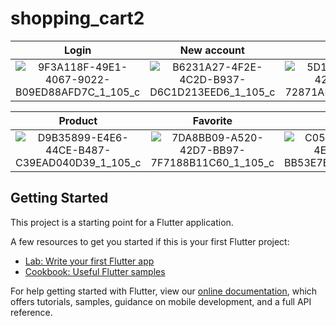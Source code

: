 # shopping_cart2

Login | New account | Home
:---:|:---:|:---:
![9F3A118F-49E1-4067-9022-B09ED88AFD7C_1_105_c](https://user-images.githubusercontent.com/73986840/136131212-d04b83c6-539f-47e2-9ea3-67da4804084a.jpeg) | ![B6231A27-4F2E-4C2D-B937-D6C1D213EED6_1_105_c](https://user-images.githubusercontent.com/73986840/136131406-0d62b043-54d7-4675-a322-3b5c57c10121.jpeg) | ![5D186E46-5E57-424A-A01A-72871AEDA454_1_105_c](https://user-images.githubusercontent.com/73986840/136131426-3c78848c-208a-4a1d-a490-7daa4cd8e4c8.jpeg) |

Product | Favorite | Cart
:---:|:---:|:---:
![D9B35899-E4E6-44CE-B487-C39EAD040D39_1_105_c](https://user-images.githubusercontent.com/73986840/136131524-96f6649f-cf31-424e-801e-8af63149f0e9.jpeg) | ![7DA8BB09-A520-42D7-BB97-7F7188B11C60_1_105_c](https://user-images.githubusercontent.com/73986840/136131570-75232f80-6100-466c-bf80-b3037e00586e.jpeg) | ![C050ED0F-D9D2-4E0F-B5AD-BB53E7BC4A39_1_201_a](https://user-images.githubusercontent.com/73986840/136131604-5cff7618-c861-4dc1-b5dc-7f868ccc399d.jpeg) |

## Getting Started

This project is a starting point for a Flutter application.

A few resources to get you started if this is your first Flutter project:

- [Lab: Write your first Flutter app](https://flutter.dev/docs/get-started/codelab)
- [Cookbook: Useful Flutter samples](https://flutter.dev/docs/cookbook)

For help getting started with Flutter, view our
[online documentation](https://flutter.dev/docs), which offers tutorials,
samples, guidance on mobile development, and a full API reference.
